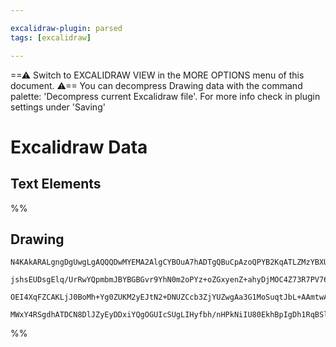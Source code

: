 ```yaml
---

excalidraw-plugin: parsed
tags: [excalidraw]

---
```

==⚠  Switch to EXCALIDRAW VIEW in the MORE OPTIONS menu of this document. ⚠== You can decompress Drawing data with the command palette: 'Decompress current Excalidraw file'. For more info check in plugin settings under 'Saving'


# Excalidraw Data

## Text Elements
%%
## Drawing
```compressed-json
N4KAkARALgngDgUwgLgAQQQDwMYEMA2AlgCYBOuA7hADTgQBuCpAzoQPYB2KqATLZMzYBXUtiRoIACyhQ4zZAHoFAc0JRJQgEYA6bGwC2CgF7N6hbEcK4OCtptbErHALRY8RMpWdx8Q1TdIEfARcZgRmBShcZQUebQB2bQAWGjoghH0EDihmbgBtAF1+CFw4OABlKKhxVFAwSHUMmogiZWlU+oZCBAoAIVxsAGtlUmEOYgBhNnw2Um4IAGIAMxXV

jshsEUDsgElq/UrRwYQpmbmJBYBGBGvr9YhN0m2oPYz+oZGxyenZ+ahyDjMOC4Z73R7PV76ABihHw+EqMGC80EHjBWyyL32hzYxwA6iR1Nw+OANujdlj/jiEAikRIUSQ0U8MZCAErCNoccK5NCXfikpnkjIAeWB2DUMG4lwADFK+Q8yZiMlDOFAobh9LCJWgAKxy8HM/bK7LlQhGGo8WUk+UCxX6AAqWCgAEFWlwJMEllBGRCKSDnU82BRJCFiNw

OEI4XqFZCAKLjJ0BoMh+Yg0ZUKM2yEJtN2+DNUZCcb3ZjYUZwgAa3G1MoSuqtJbL+AAmtwAGza1vaDs8OudIxsAzcOqdegEIQ1S4kgC+GZ9GTZheInOY3PQBaLcpGJBNZqJls6W+IlQQcCrm9IJAAsmxiAg47hNMFQ2glgQwueSKdfmhh5BetNnzXZRNFwAAKHhLniaheEg6CIKg1ApS7ABKdZIBZBBlAjEF5lIYCwJ4ABmWVeGIuCyMQlCIGnWc

MWxY4RSgdhATDCN8DlJZyEyDDxiYQgOGUIcSUgLIHyfbh/nHPkNiIU80EkhBpIgDh1RqBSlOEKAiE5CTSHHGirTsAArBBsBycoVLga9b3vR8EEA198HfK0BiYxg7QHfAhPqBo82RdIzOYtD5WYKADFzRBWMjYSWjYIZ7O4RznJ8lpQmdQL3M8qL8GncAZzoJZYXCIcpxAKcgA===
```
%%